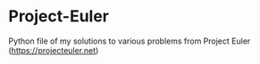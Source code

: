 # Project-Euler
Python file of my solutions to various problems from Project Euler (https://projecteuler.net)
